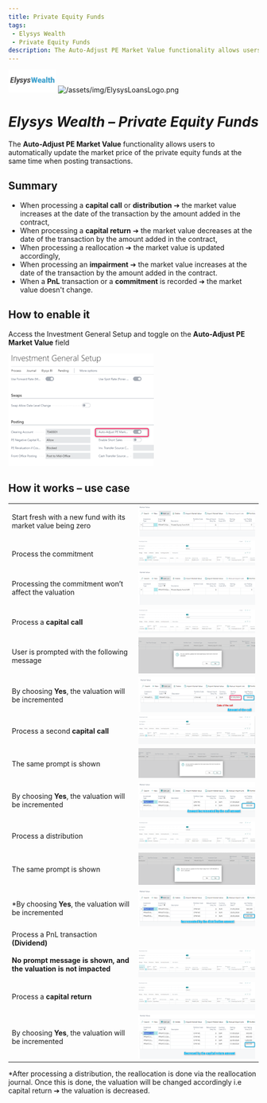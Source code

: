```yaml
---
title: Private Equity Funds
tags: 
 - Elysys Wealth
 - Private Equity Funds
description: The Auto-Adjust PE Market Value functionality allows users to automatically update the market price of the private equity funds at the same time when posting transactions.
---
```

![/assets/img/ElysysLoansLogo.png](../../assets/img/ElysysWealthLogo.png) ![/assets/img/ElysysLoansLogo.png](../../assets/img/ElysysLoansLogo.png)

# ***Elysys Wealth – Private Equity Funds***

The **Auto-Adjust PE Market Value** functionality allows users to automatically update the market price of the private equity funds at the same time when posting transactions.

## **Summary**
-	When processing a **capital call** or **distribution** ➔ the market value increases at the date of the transaction by the amount added in the contract,
-	When processing a **capital return** ➔ the market value decreases at the date of the transaction by the amount added in the contract,
-	When processing a reallocation ➔ the market value is updated accordingly,
-	When processing an **impairment** ➔ the market value increases at the date of the transaction by the amount added in the contract.
-	When a **PnL** transaction or a **commitment** is recorded ➔ the market value doesn't change.

## **How to enable it**
Access the Investment General Setup and toggle on the **Auto-Adjust PE Market Value** field

![/assets/img/PrivateEquityFunds/Picture1.png](../../assets/img/PrivateEquityFunds/Picture1.png)


## **How it works – use case**

| | |
| ---        |           --- |
| Start fresh with a new fund with its market value being zero | ![/assets/img/PrivateEquityFunds/Picture2.png](../../assets/img/PrivateEquityFunds/Picture2.png) |
| Process the commitment | ![/assets/img/PrivateEquityFunds/Picture3.png](../../assets/img/PrivateEquityFunds/Picture3.png)|
| Processing the commitment won’t affect the valuation | ![/assets/img/PrivateEquityFunds/Picture4.png](../../assets/img/PrivateEquityFunds/Picture4.png)|
| Process a **capital call** | ![/assets/img/PrivateEquityFunds/Picture5.png](../../assets/img/PrivateEquityFunds/Picture5.png)|
| User is prompted with the following message | ![/assets/img/PrivateEquityFunds/Picture6.png](../../assets/img/PrivateEquityFunds/Picture6.png) |
| By choosing **Yes**, the valuation will be incremented | ![/assets/img/PrivateEquityFunds/Picture7.png](../../assets/img/PrivateEquityFunds/Picture7.png) |
| Process a second **capital call** | ![/assets/img/PrivateEquityFunds/Picture8.png](../../assets/img/PrivateEquityFunds/Picture8.png) |
| The same prompt is shown | ![/assets/img/PrivateEquityFunds/Picture9.png](../../assets/img/PrivateEquityFunds/Picture9.png) |
| By choosing **Yes**, the valuation will be incremented | ![/assets/img/PrivateEquityFunds/Picture10.png](../../assets/img/PrivateEquityFunds/Picture10.png) |
| Process a distribution | ![/assets/img/PrivateEquityFunds/Picture11.png](../../assets/img/PrivateEquityFunds/Picture11.png) |
| The same prompt is shown | ![/assets/img/PrivateEquityFunds/Picture12.png](../../assets/img/PrivateEquityFunds/Picture12.png) |
| *By choosing **Yes**, the valuation will be incremented | ![/assets/img/PrivateEquityFunds/Picture13.png](../../assets/img/PrivateEquityFunds/Picture13.png) |
| Process a PnL transaction **(Dividend)**
**No prompt message is shown, and the valuation is not impacted** | ![/assets/img/PrivateEquityFunds/Picture14.png](../../assets/img/PrivateEquityFunds/Picture14.png) |
| Process a **capital return** | ![/assets/img/PrivateEquityFunds/Picture15.png](../../assets/img/PrivateEquityFunds/Picture15.png) |
| By choosing **Yes**, the valuation will be incremented | ![/assets/img/PrivateEquityFunds/Picture16.png](../../assets/img/PrivateEquityFunds/Picture16.png) |

*After processing a distribution, the reallocation is done via the reallocation journal. Once this is done, the valuation will be changed accordingly i.e capital return ➔ the valuation is decreased.